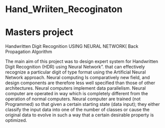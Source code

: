 # Hand_Wriiten_Recoginaton
# Masters project
Handwritten Digit Recognition USING NEURAL NETWORK( Back Propagation Algorithm

The main aim of this project was to design expert system for Handwritten Digit Recognition (HDR)  using Neural Network”. that can effectively recognize a particular digit of type format using the Artificial Neural Network approach. Neural computing Is comparatively new field, and design components are therefore less well specified than those of other architectures. Neural computers implement data parallelism. Neural computer are operated in way which is completely different from the operation of normal computers. Neural computer are trained (not Programmed) so that given a certain starting state (data input); they either classify the input data into one of the number of classes or cause the original data to evolve in such a way that a certain desirable property is optimized.
